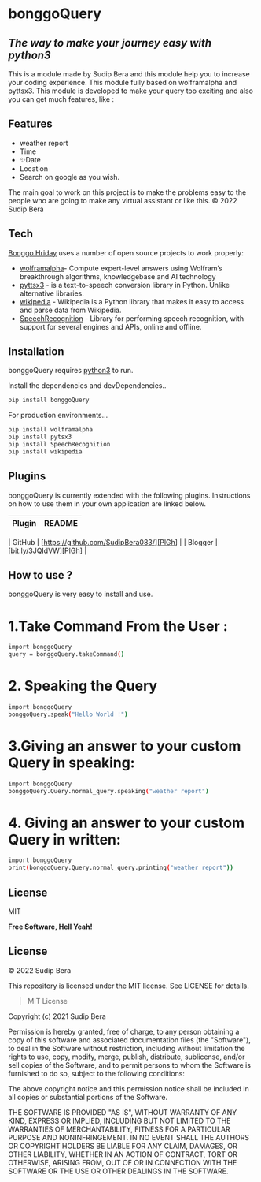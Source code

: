 # bonggoQuery
## _The way to make your journey easy with python3_


This is a module made by Sudip Bera and this module help you to increase your coding experience.
This module fully based on wolframalpha and pyttsx3. This module is developed to make your query too exciting and also you can get much features, like :
 
## Features
- weather report
- Time
- ✨Date
- Location
- Search on google as you wish.

The main goal to work on this project is to make the problems easy to the people who are going to make any virtual assistant or like this.
© 2022 Sudip Bera


## Tech

[Bonggo Hriday](https://github.com/SudipBera083/) 
uses a number of open source projects to work properly:

- [wolframalpha](wolframalpha.com)- Compute expert-level answers using Wolfram’s breakthrough
algorithms, knowledgebase and AI technology
- [pyttsx3](https://pypi.org/project/pyttsx3/) - is a text-to-speech conversion library in Python. Unlike alternative libraries.
- [wikipedia](https://pypi.org/project/wikipedia/) - Wikipedia is a Python library that makes it easy to access and parse data from Wikipedia.
- [SpeechRecognition](https://pypi.org/project/SpeechRecognition/) - Library for performing speech recognition, with support for several engines and APIs, online and offline.



## Installation

bonggoQuery requires [python3](https://www.python.org/downloads/)  to run.

Install the dependencies and devDependencies..


```sh
pip install bonggoQuery
```

For production environments...

```sh
pip install wolframalpha
pip install pytsx3 
pip install SpeechRecognition
pip install wikipedia
```

## Plugins

bonggoQuery is currently extended with the following plugins.
Instructions on how to use them in your own application are linked below.

| Plugin | README |
| ------ | ------ |

| GitHub | [https://github.com/SudipBera083/][PlGh] |
| Blogger | [bit.ly/3JQIdVW][PlGh] |



## How to use ?

bonggoQuery  is very easy to install and use.

# 1.Take Command From the User :

```sh
import bonggoQuery
query = bonggoQuery.takeCommand()
```
# 2. Speaking the Query

```sh
import bonggoQuery
bonggoQuery.speak("Hello World !")
```
# 3.Giving an answer to your custom Query in speaking:
```sh
import bonggoQuery
bonggoQuery.Query.normal_query.speaking("weather report")
```

# 4. Giving an answer to your custom Query in written:
```sh
import bonggoQuery
print(bonggoQuery.Query.normal_query.printing("weather report"))
```

## License

MIT

**Free Software, Hell Yeah!**


License
--------------------

© 2022 Sudip Bera


This repository is licensed under the MIT license. See LICENSE for details.

> MIT License

Copyright (c) 2021 Sudip Bera

Permission is hereby granted, free of charge, to any person obtaining a copy
of this software and associated documentation files (the "Software"), to deal
in the Software without restriction, including without limitation the rights
to use, copy, modify, merge, publish, distribute, sublicense, and/or sell
copies of the Software, and to permit persons to whom the Software is
furnished to do so, subject to the following conditions:

The above copyright notice and this permission notice shall be included in all
copies or substantial portions of the Software.

THE SOFTWARE IS PROVIDED "AS IS", WITHOUT WARRANTY OF ANY KIND, EXPRESS OR
IMPLIED, INCLUDING BUT NOT LIMITED TO THE WARRANTIES OF MERCHANTABILITY,
FITNESS FOR A PARTICULAR PURPOSE AND NONINFRINGEMENT. IN NO EVENT SHALL THE
AUTHORS OR COPYRIGHT HOLDERS BE LIABLE FOR ANY CLAIM, DAMAGES, OR OTHER
LIABILITY, WHETHER IN AN ACTION OF CONTRACT, TORT OR OTHERWISE, ARISING FROM,
OUT OF OR IN CONNECTION WITH THE SOFTWARE OR THE USE OR OTHER DEALINGS IN THE
SOFTWARE.


